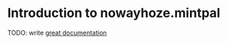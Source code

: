 # Introduction to nowayhoze.mintpal

TODO: write [great documentation](http://jacobian.org/writing/what-to-write/)
